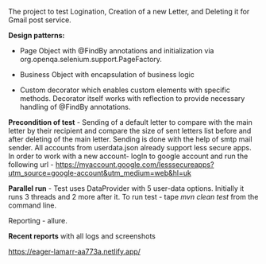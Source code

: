 The project to test Logination, Creation of a new Letter, and Deleting it for Gmail post service.

**Design patterns:**

 - Page Object with @FindBy annotations and initialization via org.openqa.selenium.support.PageFactory.
 
 - Business Object with encapsulation of business logic 

 - Custom decorator which enables custom elements with specific methods. Decorator itself works with reflection to provide necessary handling of @FindBy annotations.

 
 
**Precondition of test** - Sending of a default letter to compare with the main letter by their recipient and compare the size of sent letters list before and after deleting of the main letter. Sending is done with the help of smtp mail sender. All accounts from userdata.json already support less secure apps. In order to work with a new account- logIn to google account and run the following url - https://myaccount.google.com/lesssecureapps?utm_source=google-account&utm_medium=web&hl=uk

**Parallel run** - Test uses DataProvider with 5 user-data options. Initially it runs 3 threads and 2 more after it. To run test - tape _mvn clean test_ from the command line.               

Reporting - allure.

**Recent reports** with all logs and screenshots 

https://eager-lamarr-aa773a.netlify.app/